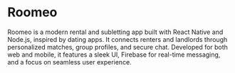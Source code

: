 # Roomeo
Roomeo is a modern rental and subletting app built with React Native and Node.js, inspired by dating apps. It connects renters and landlords through personalized matches, group profiles, and secure chat. Developed for both web and mobile, it features a sleek UI, Firebase for real-time messaging, and a focus on seamless user experience.

